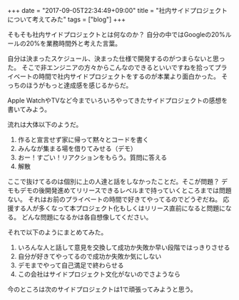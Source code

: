 +++
date = "2017-09-05T22:34:49+09:00"
title = "社内サイドプロジェクトについて考えてみた"
tags = ["blog"]
+++

そもそも社内サイドプロジェクトとは何なのか？
自分の中ではGoogleの20%ルールの20%を業務時間外と考えた言葉。

自分は決まったスケジュール、決まった仕様で開発するのがつまらないと思った。
そこで非エンジニアの方々からこんなのできるといいですねを拾ってプライベートの時間で社内サイドプロジェクトをするのが本業より面白かった。
そっちのほうがもっと達成感を感じるからだ。

Apple WatchやTVなど今までいろいろやってきたサイドプロジェクトの感想を書いてみよう。

流れは大体以下のようだ。

1. 作ると宣言せず家に帰って黙々とコードを書く
2. みんなが集まる場を借りてみせる（デモ）
3. おー！すごい！リアクションをもらう。質問に答える
4. 解散

ここで抜けてるのは個別に上の人達と話をしなかったことだ。そこが問題？
デモもデモの後開発進めてリリースできるレベルまで持っていくところまでは問題ない。
それはお前のプライベートの時間で好きてやってるのでどうぞだね。
応援する人が多くなって本プロジェクト化もしくはリリース直前になると問題になる。
どんな問題になるかは各自想像してください。

それで以下のようにまとめてみた。

1. いろんな人と話して意見を交換して成功か失敗か早い段階ではっきりさせる
2. 自分が好きてやってるので成功か失敗か気にしない
3. デモまでやって自己満足で終わらせる
4. この会社はサイドプロジェクト文化がないのでさようなら

今のところは次のサイドプロジェクトは1で頑張ってみようと思う。
